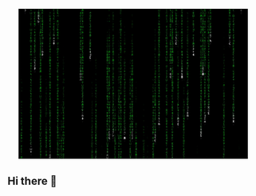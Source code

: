 <!--![](https://github.com/Beltran89/Beltran89/blob/main/image_Matrix.gif)-->
<p align="center">
  <img width="460" height="300" src="https://github.com/Beltran89/Beltran89/blob/main/image_Matrix.gif" width="600" height="600">
</p>

## Hi there 👋

<!--
**Beltran89/Beltran89** is a ✨ _special_ ✨ repository because its `README.md` (this file) appears on your GitHub profile.

Here are some ideas to get you started:

- 🔭 I’m currently working on ...
- 🌱 I’m currently learning ...
- 👯 I’m looking to collaborate on ...
- 🤔 I’m looking for help with ...
- 💬 Ask me about ...
- 📫 How to reach me: ...
- 😄 Pronouns: ...
- ⚡ Fun fact: ...
-->
